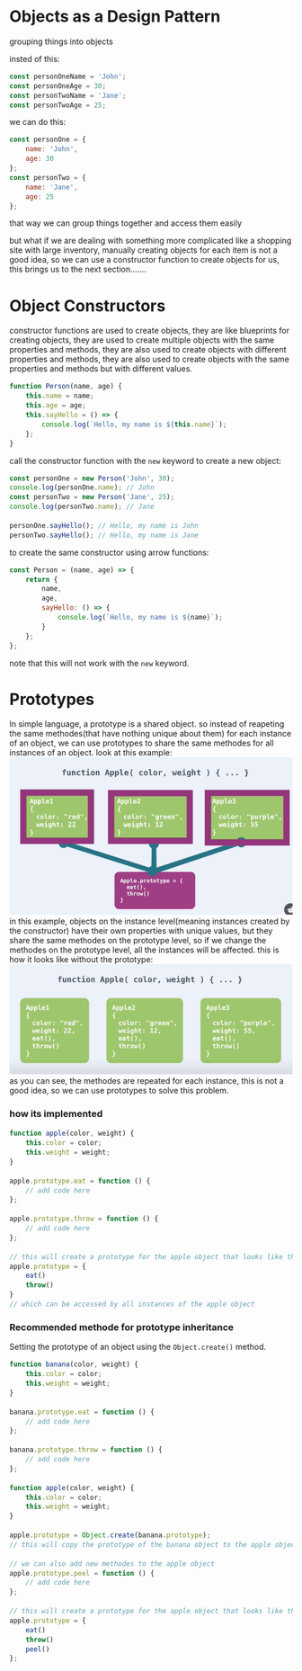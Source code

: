 # Objects as a Design Pattern

grouping things into objects

insted of this:
    
```js
const personOneName = 'John';
const personOneAge = 30;
const personTwoName = 'Jane';
const personTwoAge = 25;
```

we can do this:
    
```js
const personOne = {
    name: 'John',
    age: 30
};
const personTwo = {
    name: 'Jane',
    age: 25
};
```
that way we can group things together and access them easily

but what if we are dealing with something more complicated like a shopping site with large inventory, manually creating objects for each item is not a good idea, so we can use a constructor function to create objects for us, this brings us to the next section.......

# Object Constructors

constructor functions are used to create objects, they are like blueprints for creating objects, they are used to create multiple objects with the same properties and methods, they are also used to create objects with different properties and methods, they are also used to create objects with the same properties and methods but with different values.

```js
function Person(name, age) {
    this.name = name;
    this.age = age;
    this.sayHello = () => {
        console.log(`Hello, my name is ${this.name}`);
    };
}
```

call the constructor function with the `new` keyword to create a new object:

```js
const personOne = new Person('John', 30);
console.log(personOne.name); // John
const personTwo = new Person('Jane', 25);
console.log(personTwo.name); // Jane

personOne.sayHello(); // Hello, my name is John
personTwo.sayHello(); // Hello, my name is Jane
```

to create the same constructor using arrow functions:

```js
const Person = (name, age) => {
    return {
        name,
        age,
        sayHello: () => {
            console.log(`Hello, my name is ${name}`);
        }
    };
};
```
note that this will not work with the `new` keyword.

# Prototypes

In simple language, a prototype is a shared object. so instead of reapeting the same methodes(that have nothing unique about them) for each instance of an object, we can use prototypes to share the same methodes for all instances of an object. look at this example:
![image](/imgs/prototype.png)
in this example, objects on the instance level(meaning instances created by the constructor) have their own properties with unique values, but they share the same methodes on the prototype level, so if we change the methodes on the prototype level, all the instances will be affected. this is how it looks like without the prototype:
![image](/imgs/pt2.png)
as you can see, the methodes are repeated for each instance, this is not a good idea, so we can use prototypes to solve this problem.

### how its implemented

```js
function apple(color, weight) {
    this.color = color;
    this.weight = weight;
}

apple.prototype.eat = function () {
    // add code here
};

apple.prototype.throw = function () {
    // add code here
};

// this will create a prototype for the apple object that looks like this:
apple.prototype = {
    eat()
    throw()
}
// which can be accessed by all instances of the apple object
```

### Recommended methode for prototype inheritance

Setting the prototype of an object using the `Object.create()` method.

```js
function banana(color, weight) {
    this.color = color;
    this.weight = weight;
}

banana.prototype.eat = function () {
    // add code here
};

banana.prototype.throw = function () {
    // add code here
};

function apple(color, weight) {
    this.color = color;
    this.weight = weight;
}

apple.prototype = Object.create(banana.prototype);
// this will copy the prototype of the banana object to the apple object

// we can also add new methodes to the apple object
apple.prototype.peel = function () {
    // add code here
};

// this will create a prototype for the apple object that looks like this:
apple.prototype = {
    eat()
    throw()
    peel()
};
```




